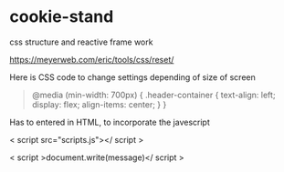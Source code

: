 # cookie-stand

css structure and reactive frame work  

https://meyerweb.com/eric/tools/css/reset/  

Here is CSS code to change settings depending of size of screen  

>@media (min-width: 700px) {
  .header-container {
    text-align: left;
    display: flex;
    align-items: center;
  }
}

Has to entered in HTML, to incorporate the javescript

< script src="scripts.js"></ script >

< script >document.write(message)</ script >